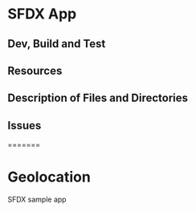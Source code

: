 # SFDX  App

## Dev, Build and Test


## Resources


## Description of Files and Directories


## Issues


=======
# Geolocation
SFDX sample app

